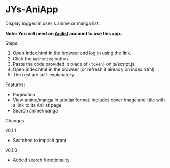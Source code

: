 # JYs-AniApp
Display logged in user's anime or manga list.

**Note: You will need an [Anilist](https://anilist.co) account to use this app.**

Steps:
1. Open index.html in the browser and log in using the link.
2. Click the `Authorize` button.
3. Paste the code provided in place of `{token}` on js/script.js.
8. Open index.html in the browser (or refresh if already on index.html).
9. The rest are self-explanatory.

Features:
* Pagination
* View anime/manga in tabular format. Includes cover image and title with a link to its Anilist page.
* Search anime/manga

Changes:

v0.1.1
* Switched to implicit grant.

v0.1.0
* Added search functionality.
